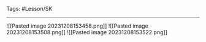 Tags: #Lesson/SK 

---
![[Pasted image 20231208153458.png]]
![[Pasted image 20231208153508.png]]
![[Pasted image 20231208153522.png]]

